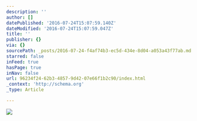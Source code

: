 ```yaml
---
description: ''
author: []
datePublished: '2016-07-24T15:07:59.140Z'
dateModified: '2016-07-24T15:07:59.047Z'
title: ''
publisher: {}
via: {}
sourcePath: _posts/2016-07-24-f4af74b3-ec5d-434e-8d04-a053a43f77ab.md
starred: false
inFeed: true
hasPage: true
inNav: false
url: 96234f24-62b3-4857-9d42-07e66f1b2c90/index.html
_context: 'http://schema.org'
_type: Article

---
```

![](https://the-grid-user-content.s3-us-west-2.amazonaws.com/04fce3a3-afce-43bc-a46e-0fda6aebec09.jpg)